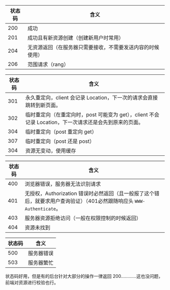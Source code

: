 | 状态码 | 含义                                                       |
| ------ | ---------------------------------------------------------- |
| 200    | 成功                                                       |
| 201    | 成功且有新资源创建（创建新用户时常用）                     |
| 204    | 无资源返回（在服务器只需要接收，不需要发送内容的时候使用） |
| 206    | 范围请求（rang）                                           |

| 状态码 | 含义                                                         |
| ------ | ------------------------------------------------------------ |
| 301    | 永久重定向，client 会记录 Location，下一次的请求会直接跳转到新页面。 |
| 302    | 临时重定向（在重定向时，post 可能变为 get），client 不会记录 Location，下一次请求还是会先到原来的页面。 |
| 304    | 临时重定向（post 重定向 get）                                |
| 307    | 临时重定向（post 还是 post）                                 |
| 304    | 资源无变动，使用缓存                                         |

| 状态码 | 含义                                                         |
| ------ | ------------------------------------------------------------ |
| 400    | 浏览器错误，服务器无法识别请求                               |
| 401    | 无授权，Authorization 错误时必然返回（且一般报了这个错后，就要求用户查询验证）（401必然跟随响应头 `WWW-Authenticate`。 |
| 403    | 服务器资源拒绝访问（一般在权限控制的时候返回）               |
| 404    | 资源未找到                                                   |

| 状态码 | 含义       |
| ------ | ---------- |
| 500    | 服务器错误 |
| 503    | 服务器繁忙 |

状态码好用，但是有的后台针对大部分的操作一律返回 200…………这也没问题，前端对资源进行校验也行。